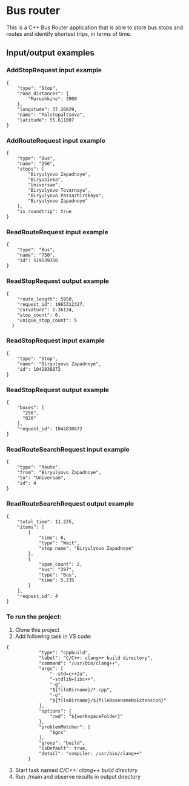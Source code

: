 # Bus router
This is a C++ Bus Router application that is able to store bus stops and routes and identify shortest trips, in terms of time.

## Input/output examples
### AddStopRequest input example
```
{
	"type": "Stop",
	"road_distances": {
		"Marushkino": 3900
	},
	"longitude": 37.20829,
	"name": "Tolstopaltsevo",
	"latitude": 55.611087
}
```

### AddRouteRequest input example
```
{
	"type": "Bus",
	"name": "256",
	"stops": [
		"Biryulyovo Zapadnoye",
		"Biryusinka",
		"Universam",
		"Biryulyovo Tovarnaya",
		"Biryulyovo Passazhirskaya",
		"Biryulyovo Zapadnoye"
	],
	"is_roundtrip": true
}

```

### ReadRouteRequest input example
```
{
	"type": "Bus",
	"name": "750",
	"id": 519139350
}
```

### ReadStopRequest output example 
```
{
    "route_length": 5950,
    "request_id": 1965312327,
    "curvature": 1.36124,
    "stop_count": 6,
    "unique_stop_count": 5
  }
```

### ReadStopRequest input example
```
{
	"type": "Stop",
	"name": "Biryulyovo Zapadnoye",
	"id": 1042838872
}
```

### ReadStopRequest output example
```
{
    "buses": [
      "256",
      "828"
    ],
    "request_id": 1042838872
}
```

### ReadRouteSearchRequest input example
```
{
	"type": "Route",
	"from": "Biryulyovo Zapadnoye",
	"to": "Universam",
	"id": 4
}
```

### ReadRouteSearchRequest output example
```
{
	"total_time": 11.235,
	"items": [
		{
			"time": 6,
			"type": "Wait",
			"stop_name": "Biryulyovo Zapadnoye"
		},
		{
			"span_count": 2,
			"bus": "297",
			"type": "Bus",
			"time": 5.235
		}
	],
	"request_id": 4
}
```

### To run the project:
1. Clone this project
2. Add following task in VS code:
```
{
			"type": "cppbuild",
			"label": "C/C++: clang++ build directory",
			"command": "/usr/bin/clang++",
			"args": [
				"--std=c++2a",
                "-stdlib=libc++",
				"-g",
				"${fileDirname}/*.cpp",
				"-o",
				"${fileDirname}/${fileBasenameNoExtension}"
			],
			"options": {
				"cwd": "${workspaceFolder}"
			},
			"problemMatcher": [
				"$gcc"
			],
			"group": "build",
			"isDefault": true,
			"detail": "compiler: /usr/bin/clang++"
		}
```
3. Start task named *C/C++: clang++ build directory*
3. Run ./main and observe results in output directory


